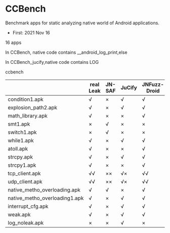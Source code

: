 # CCBench
  
  
Benchmark apps for static analyzing native world of Android applications.

+ First: 2021 Nov 16 

16 apps 

In CCBench, native code contains __android_log_print,else

In CCBench_jucify,native code contains LOG

ccbench

|                               | real Leak | JN-SAF | JuCify | JNFuzz-Droid |
| ----------------------------- | --------- | ------ | ------ | ------------ |
| condition1.apk                | √         | ×      | √      | √            |
| explosion_path2.apk           | √         | ×      | √      | √            |
| math_library.apk              | √         | ×      | ×      | √            |
| smt1.apk                      | ×         | √      | ×      | ×            |
| switch1.apk                   | ×         | √      | ×      | ×            |
| while1.apk                    | √         | ×      | √      | √            |
| atoll.apk                     | √         | ×      | ×      | √            |
| strcpy.apk                    | √         | ×      | √      | √            |
| strcpy1.apk                   | √         | ×      | ×      | √            |
| tcp_client.apk                | √√        | ××     | √×     | √√           |
| udp_client.apk                | √√        | ××     | √×     | √√           |
| native_metho_overloading.apk  | √         | √      | ×      | √            |
| native_metho_overloading1.apk | √         | ×      | √      | √            |
| interrupt_cfg.apk             | √         | ×      | √      | √            |
| weak.apk                      | √         | ×      | √      | √            |
| log_noleak.apk                | ×         | ×      | √      | ×            |

